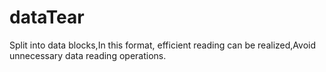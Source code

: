 # dataTear
Split into data blocks,In this format, efficient reading can be realized,Avoid unnecessary data reading operations.
